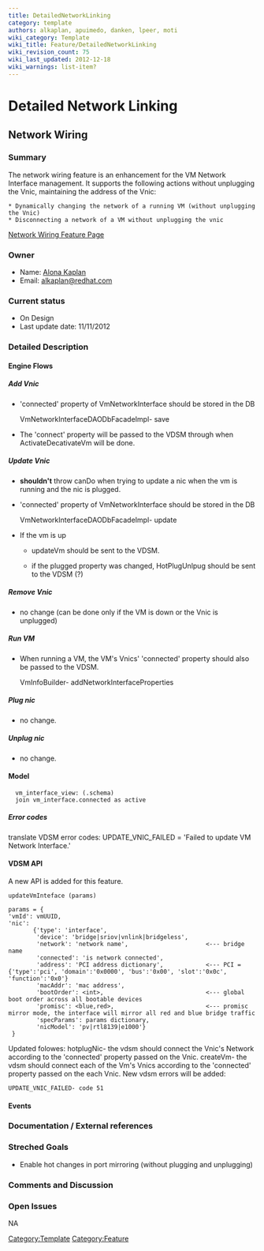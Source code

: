 ```yaml
---
title: DetailedNetworkLinking
category: template
authors: alkaplan, apuimedo, danken, lpeer, moti
wiki_category: Template
wiki_title: Feature/DetailedNetworkLinking
wiki_revision_count: 75
wiki_last_updated: 2012-12-18
wiki_warnings: list-item?
---
```


# Detailed Network Linking

## Network Wiring

### Summary

The network wiring feature is an enhancement for the VM Network Interface management. It supports the following actions without unplugging the Vnic, maintaining the address of the Vnic:

    * Dynamically changing the network of a running VM (without unplugging the Vnic)
    * Disconnecting a network of a VM without unplugging the vnic
[Network Wiring Feature Page](http://ovirt.org/wiki/Feature/NetworkWiring)

### Owner

*   Name: [ Alona Kaplan](User:alkaplan)
*   Email: <alkaplan@redhat.com>

### Current status

*   On Design
*   Last update date: 11/11/2012

### Detailed Description

#### Engine Flows

##### Add Vnic

*   'connected' property of VmNetworkInterface should be stored in the DB

      VmNetworkInterfaceDAODbFacadeImpl- save

*   The 'connect' property will be passed to the VDSM through when ActivateDecativateVm will be done.

##### Update Vnic

*   **shouldn't** throw canDo when trying to update a nic when the vm is running and the nic is plugged.
*   'connected' property of VmNetworkInterface should be stored in the DB

      VmNetworkInterfaceDAODbFacadeImpl- update

*   If the vm is up

    * updateVm should be sent to the VDSM.

    * if the plugged property was changed, HotPlugUnlpug should be sent to the VDSM (?)

##### Remove Vnic

*   no change (can be done only if the VM is down or the Vnic is unplugged)

##### Run VM

*   When running a VM, the VM's Vnics' 'connected' property should also be passed to the VDSM.

      VmInfoBuilder- addNetworkInterfaceProperties

##### Plug nic

*   no change.

##### Unplug nic

*   no change.

#### Model

      vm_interface_view: (.schema)
      join vm_interface.connected as active

##### Error codes

translate VDSM error codes: UPDATE_VNIC_FAILED = 'Failed to update VM Network Interface.'

#### VDSM API

A new API is added for this feature.

    updateVmInteface (params)

    params = {
    'vmId': vmUUID, 
    'nic':  
           {'type': 'interface',
            'device': 'bridge|sriov|vnlink|bridgeless',
            'network': 'network name',                      <--- bridge name
            'connected': 'is network connected',
            'address': 'PCI address dictionary',            <--- PCI = {'type':'pci', 'domain':'0x0000', 'bus':'0x00', 'slot':'0x0c', 'function':'0x0'}
            'macAddr': 'mac address',
            'bootOrder': <int>,                             <--- global boot order across all bootable devices
            'promisc': <blue,red>,                          <--- promisc mirror mode, the interface will mirror all red and blue bridge traffic
            'specParams': params dictionary,
            'nicModel': 'pv|rtl8139|e1000'}
     }

Updated folowes: hotplugNic- the vdsm should connect the Vnic's Network according to the 'connected' property passed on the Vnic. createVm- the vdsm should connect each of the Vm's Vnics according to the 'connected' property passed on the each Vnic. New vdsm errors will be added:

    UPDATE_VNIC_FAILED- code 51

#### Events

### Documentation / External references

### Streched Goals

*   Enable hot changes in port mirroring (without plugging and unplugging)

### Comments and Discussion

### Open Issues

NA

<Category:Template> <Category:Feature>
